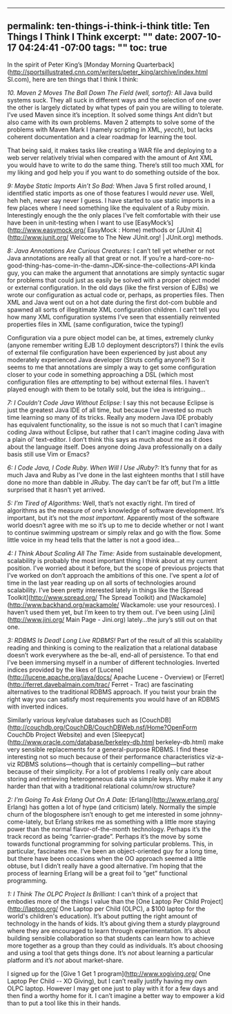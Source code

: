----- 
permalink: ten-things-i-think-i-think
title: Ten Things I Think I Think
excerpt: ""
date: 2007-10-17 04:24:41 -07:00
tags: ""
toc: true
-----
In the spirit of Peter King’s [Monday Morning Quarterback](http://sportsillustrated.cnn.com/writers/peter_king/archive/index.html SI.com), here are ten things that I think I think:

*10. Maven 2 Moves The Ball Down The Field (well, sortof):* All Java build systems suck. They all suck in different ways and the selection of one over the other is largely dictated by what types of pain you are willing to tolerate. I’ve used Maven since it’s inception. It solved some things Ant didn’t but also came with its own problems. Maven 2 attempts to solve some of the problems with Maven Mark I (namely scripting in XML, _yecch_), but lacks coherent documentation and a clear roadmap for learning the tool.

That being said, it makes tasks like creating a WAR file and deploying to a web server relatively trivial when compared with the amount of Ant XML you would have to write to do the same thing. There’s still too much XML for my liking and god help you if you want to do something outside of the box.

*9: Maybe Static Imports Ain’t So Bad:* When Java 5 first rolled around, I identified static imports as one of those features I would _never_ use. Well, heh heh, never say never I guess. I have started to use static imports in a few places where I need something like the equivalent of a Ruby mixin. Interestingly enough the the only places I’ve felt comfortable with their use have been in unit-testing when I want to use [EasyMock’s](http://www.easymock.org/ EasyMock : Home) methods or [JUnit 4](http://www.junit.org/ Welcome to The New JUnit.org! | JUnit.org) methods.

*8: Java Annotations Are Curious Creatures:* I can’t tell yet whether or not Java annotations are really all that great or not. If you’re a hard-core-no-good-thing-has-come-in-the-damn-JDK-since-the-collections-API kinda guy, you can make the argument that annotations are simply syntactic sugar for problems that could just as easily be solved with a proper object model or external configuration. In the old days (like the first version of EJBs) we wrote our configuration as actual code or, perhaps, as properties files. Then XML and Java went out on a hot date during the first dot-com bubble and spawned all sorts of illegitimate XML configuration children. I can’t tell you how many XML configuration systems I’ve seen that essentially reinvented properties files in XML (same configuration, twice the typing!)

Configuration via a pure object model can be, at times, extremely clunky (anyone remember writing EJB 1.0 deployment descriptors?) I think the evils of external file configuration have been experienced by just about any moderately experienced Java developer (Struts config anyone?) So it seems to me that annotations are simply a way to get some configuration closer to your code in something approaching a DSL (which most configuration files are _attempting_ to be) without external files. I haven’t played enough with them to be totally sold, but the idea is intriguing…

*7: I Couldn’t Code Java Without Eclipse:* I say this not because Eclipse is just the greatest Java IDE of all time, but because I’ve invested so much time learning so many of its tricks. Really any modern Java IDE probably has equivalent functionality, so the issue is not so much that I can’t imagine coding Java without Eclipse, but rather that I can’t imagine coding Java with a plain ol’ text-editor. I don’t think this says as much about me as it does about the language itself. Does anyone doing Java professionally on a daily basis still use Vim or Emacs?

*6: I Code Java, I Code Ruby. When Will I Use JRuby?:* It’s funny that for as much Java and Ruby as I’ve done in the last eighteen months that I still have done no more than dabble in JRuby. The day can’t be far off, but I’m a little surprised that it hasn’t yet arrived.

*5: I’m Tired of Algorithms:* Well, that’s not exactly right. I’m tired of algorithms as the measure of one’s knowledge of software development. It’s important, but it’s not the _most important_. Apparently most of the software world doesn’t agree with me so it’s up to me to decide whether or not I want to continue swimming upstream or simply relax and go with the flow. Some little voice in my head tells that the latter is not a good idea…

*4: I Think About Scaling All The Time:* Aside from sustainable development, scalability is probably the most important thing I think about at my current position. I’ve worried about it before, but the scope of previous projects that I’ve worked on don’t approach the ambitions of this one. I’ve spent a _lot_ of time in the last year reading up on all sorts of technologies around scalability. I’ve been pretty interested lately in things like the [Spread Toolkit](http://www.spread.org/ The Spread Toolkit) and [Wackamole](http://www.backhand.org/wackamole/ Wackamole: use your resources). I haven’t used them yet, but I’m keen to try them out. I’ve been using [Jini](http://www.jini.org/ Main Page - Jini.org) lately…the jury’s still out on that one.

*3: RDBMS Is Dead! Long Live RDBMS!* Part of the result of all this scalability reading and thinking is coming to the realization that a relational database doesn’t work everywhere as the be-all, end-all of persistence. To that end I’ve been immersing myself in a number of different technologies. Inverted indices provided by the likes of [Lucene](http://lucene.apache.org/java/docs/ Apache Lucene - Overview) or [Ferret](http://ferret.davebalmain.com/trac/ Ferret - Trac) are fascinating alternatives to the traditional RDBMS approach. If you twist your brain the right way you can satisfy most requirements you would have of an RDBMS with inverted indices.

Similarly various key/value databases such as [CouchDB](http://couchdb.org/CouchDB/CouchDBWeb.nsf/Home?OpenForm CouchDb Project Website) and even [Sleepycat](http://www.oracle.com/database/berkeley-db.html berkeley-db.html) make very sensible replacements for a general-purpose RDBMS. I find these interesting not so much because of their performance characteristics viz-a-viz RDBMS solutions—though that is certainly compelling—but rather because of their simplicity. For a lot of problems I really only care about storing and retrieving heterogeneous data via simple keys. Why make it any harder than that with a traditional relational column/row structure?

*2: I’m Going To Ask Erlang Out On A Date:* [Erlang](http://www.erlang.org/ Erlang) has gotten a lot of hype (and criticism) lately. Normally the simple churn of the blogosphere isn’t enough to get me interested in some johnny-come-lately, but Erlang strikes me as something with a little more staying power than the normal flavor-of-the-month technology. Perhaps it’s the track record as being “carrier-grade”. Perhaps it’s the move by some towards functional programming for solving particular problems. This, in particular, fascinates me. I’ve been an object-oriented guy for a long time, but there have been occasions when the OO approach seemed a little obtuse, but I didn’t really have a good alternative. I’m hoping that the process of learning Erlang will  be a great foil to “get” functional programming.

*1: I Think The OLPC Project Is Brilliant:* I can’t think of a project that embodies more of the things I value than the [One Laptop Per Child Project](http://laptop.org/ One Laptop per Child (OLPC), a $100 laptop for the world's children's education). It’s about putting the right amount of technology in the hands of kids. It’s about giving them a sturdy playground where they are encouraged to learn through experimentation. It’s about building sensible collaboration so that students can learn how to achieve more together as a group than they could as individuals. It’s about choosing and using a tool that gets things done. It’s _not_ about learning a particular platform and it’s _not_ about market-share.

I signed up for the [Give 1 Get 1 program](http://www.xogiving.org/ One Laptop Per Child -- XO Giving), but I can’t really justify having my own OLPC laptop. However I may get one just to play with it for a few days and then find a worthy home for it. I can’t imagine a better way to empower a kid than to put a tool like this in their hands.
